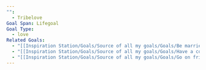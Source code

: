 ```yaml
---
"":
  - Tribelove
Goal Span: Lifegoal
Goal Type:
  - love
Related Goals:
  - "[[Inspiration Station/Goals/Source of all my goals/Goals/Be married to a life-partner who recharges, nurtures & inspires me\\|Be married to a life-partner who recharges, nurtures & inspires me]]"
  - "[[Inspiration Station/Goals/Source of all my goals/Goals/Have a consistent rhythm of thursday night dinners with an ever expanding group of friends\\|Have a consistent rhythm of thursday night dinners with an ever expanding group of friends]]"
  - "[[Inspiration Station/Goals/Source of all my goals/Goals/Go on friend-fueled adventures at least once a month - camping, flying, travelling, …\\|Go on friend-fueled adventures at least once a month - camping, flying, travelling, …]]"
---
```


